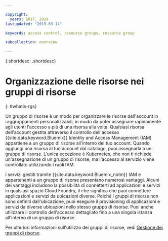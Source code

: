 ```yaml
---

copyright:
  years: 2017, 2019
lastupdated: "2019-03-14"

keywords: access control, resource groups, resource group

subcollection: overview

---
```


{:shortdesc: .shortdesc}

# Organizzazione delle risorse nei gruppi di risorse
{: #whatis-rgs}

Un gruppo di risorse è un modo per organizzare le risorse dell'account in raggruppamenti personalizzabili, in modo da poter assegnare rapidamente agli utenti l'accesso a più di una risorsa alla volta. Qualsiasi risorsa dell'account gestita attraverso il controllo dell'accesso {{site.data.keyword.Bluemix}} Identity and Access Management (IAM) appartiene a un gruppo di risorse all'interno del tuo account. Quando aggiungi una risorsa al tuo account dal catalogo, puoi assegnarla a un gruppo di risorse. L'unica eccezione è Kubernetes, che non ti richiede un'assegnazione di un gruppo di risorse, ma l'accesso al servizio viene controllato utilizzando i ruoli IAM.

I servizi gestiti tramite {{site.data.keyword.Bluemix_notm}} IAM e appartenenti a un gruppo di risorse presentano numerosi vantaggi. Alcuni dei vantaggi includono la possibilità di connetterti ad applicazioni e servizi in qualsiasi spazio Cloud Foundry, il che significa che puoi connettere applicazioni e servizi da ubicazioni diverse. Poiché i gruppi di risorse non sono definiti dall'ubicazione, puoi eseguire il provisioning di applicazioni e servizi da diverse ubicazioni nello stesso gruppo di risorse. Puoi anche utilizzare il controllo dell'accesso dettagliato fino a una singola istanza all'interno di un gruppo di risorse.

Per ulteriori informazioni sull'utilizzo dei gruppi di risorse, vedi [Gestione dei gruppi di risorse](/docs/resources?topic=resources-rgs). 
